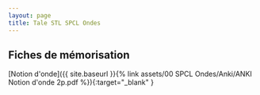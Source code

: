 ```yaml
---
layout: page
title: Tale STL SPCL Ondes
---
```


## Fiches de mémorisation

[Notion d'onde]({{ site.baseurl }}{% link assets/00 SPCL Ondes/Anki/ANKI Notion d'onde 2p.pdf %}){:target="_blank" }


